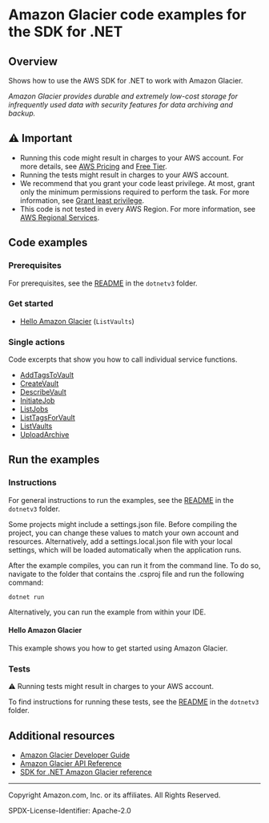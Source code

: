 # Amazon Glacier code examples for the SDK for .NET

## Overview

Shows how to use the AWS SDK for .NET to work with Amazon Glacier.

<!--custom.overview.start-->
<!--custom.overview.end-->

_Amazon Glacier provides durable and extremely low-cost storage for infrequently used data with security features for data archiving and backup._

## ⚠ Important

* Running this code might result in charges to your AWS account. For more details, see [AWS Pricing](https://aws.amazon.com/pricing/) and [Free Tier](https://aws.amazon.com/free/).
* Running the tests might result in charges to your AWS account.
* We recommend that you grant your code least privilege. At most, grant only the minimum permissions required to perform the task. For more information, see [Grant least privilege](https://docs.aws.amazon.com/IAM/latest/UserGuide/best-practices.html#grant-least-privilege).
* This code is not tested in every AWS Region. For more information, see [AWS Regional Services](https://aws.amazon.com/about-aws/global-infrastructure/regional-product-services).

<!--custom.important.start-->
<!--custom.important.end-->

## Code examples

### Prerequisites

For prerequisites, see the [README](../README.md#Prerequisites) in the `dotnetv3` folder.


<!--custom.prerequisites.start-->
<!--custom.prerequisites.end-->

### Get started

- [Hello Amazon Glacier](Actions/HelloGlacier.cs#L4) (`ListVaults`)


### Single actions

Code excerpts that show you how to call individual service functions.

- [AddTagsToVault](Actions/GlacierWrapper.cs#L33)
- [CreateVault](Actions/GlacierWrapper.cs#L58)
- [DescribeVault](Actions/GlacierWrapper.cs#L83)
- [InitiateJob](Actions/GlacierWrapper.cs#L112)
- [ListJobs](Actions/GlacierWrapper.cs#L164)
- [ListTagsForVault](Actions/GlacierWrapper.cs#L188)
- [ListVaults](Actions/GlacierWrapper.cs#L213)
- [UploadArchive](Actions/GlacierWrapper.cs#L234)


<!--custom.examples.start-->
<!--custom.examples.end-->

## Run the examples

### Instructions

For general instructions to run the examples, see the
[README](../README.md#building-and-running-the-code-examples) in the `dotnetv3` folder.

Some projects might include a settings.json file. Before compiling the project,
you can change these values to match your own account and resources. Alternatively,
add a settings.local.json file with your local settings, which will be loaded automatically
when the application runs.

After the example compiles, you can run it from the command line. To do so, navigate to
the folder that contains the .csproj file and run the following command:

```
dotnet run
```

Alternatively, you can run the example from within your IDE.


<!--custom.instructions.start-->
<!--custom.instructions.end-->

#### Hello Amazon Glacier

This example shows you how to get started using Amazon Glacier.



### Tests

⚠ Running tests might result in charges to your AWS account.


To find instructions for running these tests, see the [README](../README.md#Tests)
in the `dotnetv3` folder.



<!--custom.tests.start-->
<!--custom.tests.end-->

## Additional resources

- [Amazon Glacier Developer Guide](https://docs.aws.amazon.com/amazonglacier/latest/dev/introduction.html)
- [Amazon Glacier API Reference](https://docs.aws.amazon.com/amazonglacier/latest/dev/amazon-glacier-api.html)
- [SDK for .NET Amazon Glacier reference](https://docs.aws.amazon.com/sdkfornet/v3/apidocs/items/Glacier/NGlacier.html)

<!--custom.resources.start-->
<!--custom.resources.end-->

---

Copyright Amazon.com, Inc. or its affiliates. All Rights Reserved.

SPDX-License-Identifier: Apache-2.0
